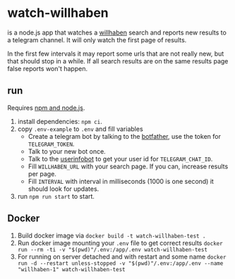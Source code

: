 watch-willhaben
===============

is a node.js app that watches a [willhaben](https://www.willhaben.at/) 
search and reports new results to a telegram channel. It will only 
watch the first page of results.

In the first few intervals it may report some urls that are not really 
new, but that should stop in a while. If all search results are on the 
same results page false reports won't happen.

run
---

Requires [npm and node.js](https://nodejs.org).

1. install dependencies: `npm ci`.
2. copy `.env-example` to `.env` and fill variables
    - Create a telegram bot by talking to the [botfather](https://t.me/botfather), 
    use the token for `TELEGRAM_TOKEN`.
    - Talk to your new bot once.
    - Talk to the [userinfobot](https://telegram.me/userinfobot) to get your user id for `TELEGRAM_CHAT_ID`.
    - Fill `WILLHABEN_URL` with your search page. If you can, increase results per page.
    - Fill `INTERVAL` with interval in milliseconds (1000 is one second) it should look for updates.
3. run `npm run start` to start.


Docker
---

1. Build docker image via `docker build -t watch-willhaben-test . `
2. Run docker image mounting your `.env` file to get correct results
`docker run --rm -ti -v "$(pwd)"/.env:/app/.env watch-willhaben-test`
3. For running on server detached and with restart and some name
`docker run -d --restart unless-stopped -v "$(pwd)"/.env:/app/.env --name "willhaben-1" watch-willhaben-test`
